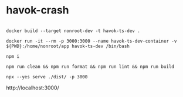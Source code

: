# havok-crash

```shell

docker build --target nonroot-dev -t havok-ts-dev .

docker run -it --rm -p 3000:3000 --name havok-ts-dev-container -v ${PWD}:/home/nonroot/app havok-ts-dev /bin/bash

npm i

npm run clean && npm run format && npm run lint && npm run build

npx --yes serve ./dist/ -p 3000

```

http://localhost:3000/
